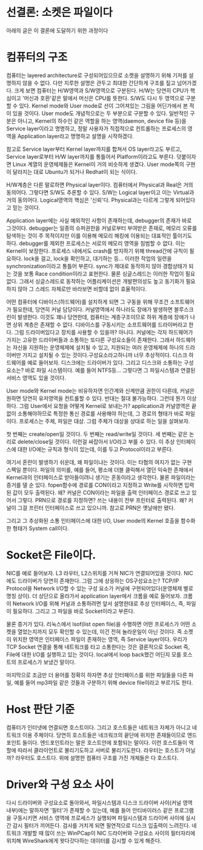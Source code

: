 # 선결론: 소켓은 파일이다
아래의 글은 이 결론에 도달하기 위한 과정이다

# 컴퓨터의 구조
컴퓨터는 layered architecture로 구성되어있으므로 소켓을 설명하기 위해 기저를 설명하지 않을 수 없다. 다만 지루한 설명은 관두고 최대한 간단하게 구조를 짚고 넘어가겠다. 크게 보면 컴퓨터는 H/W영역과 S/W영역으로 구분된다. H/W는 당연히 CPU가 핵심이고 '머신과 호환'같은 말에서 머신은 CPU를 뜻한다. S/W도 다시 두 영역으로 구분할 수 있다. Kernel mode와 User mode로 선이 그어져있는 그림을 어딘가에서 본 적이 있을 것이다. User mode도 개념적으로는 두 부분으로 구분할 수 있다. 일반적인 구분은 아니고, Kernel의 하수인 같은 역할을 하는 영역(daemon, device file 등)을 Service layer이라고 명명하고, 정말 사용자가 직접적으로 컨트롤하는 프로세스의 영역을 Application layer라고 명명하고 설명을 시작하겠다.

참고로 Service layer부터 Kernel layer까지를 합쳐서 OS layer라고도 부르고, Service layer로부터 H/W layer까지를 통틀어서 Platform이라고도 부른다. 덧붙이자면 Linux 계열의 운영체제들은 Kernel이 거의 비슷하게 생겼다. User mode쪽의 구현이 달라지는 대로 Ubuntu가 되거나 Redhat이 되는 식이다.

H/W계층은 다른 말로하면 Physical layer이다. 컴퓨터에서 Physical과 Real은 거의 동의어다. 그렇다면 S/W도 추론할 수 있다. S/W는 Logical layer이고 이는 Virtual과 거의 동의어다. Logical영역의 핵심은 '신뢰'다. Physical과는 다르게 그렇게 되어있다고 믿는 것이다.

Application layer에는 사실 예외적인 사항이 존재하는데, debugger의 존재가 바로 그것이다. debugger는 일종의 슈퍼권한을 커널로부터 부여받은 존재로, 메모리 오류를 탐색하는 것이 주 목적이지만 이를 이용해 메모리 해킹에 이용되는 대표적인 툴이기도 하다. debugger를 제외한 프로세스는 서로의 메모리 영역을 침범할 수 없다. 이는 Kernel이 보장한다.
프로세스 내에서도 crash를 방지하기 위해 thread간에 규칙이 필요하다. lock을 걸고, lock을 확인하고, 대기하는 등... 이러한 작업의 일련을 synchronization이라고 통틀어 부른다. sync가 제대로 동작하지 않아 경합상태가 되는 것을 보통 Race condition이라고 표현한다. 물론 싱글스레드는 이러한 작업이 필요없다. 그래서 싱글스레드로 동작하는 어플리케이션은 개발편의성도 높고 동기화가 필요하지 않아 그 스레드 자체로만 바라보면 비할데 없이 효율적이다.  

어떤 컴퓨터에 디바이스(하드웨어)를 설치하게 되면 그 구동을 위해 무조건 소프트웨어가 필요한데, 당연히 커널 담당이다. 커널영역에서 하나라도 장애가 발생하면 블루스크린이 발생한다. 이것도 꽤나 당연한데, 컴퓨터는 계층구조이므로 하위 계층에 장애가 나면 상위 계층은 존재할 수 없다.  디바이스를 구동시키는 소프트웨어를 드라이버라고 한다. 그럼 드라이버있다고 장치를 사용할 수 있을까? 아니다. 커널에는 각자 하드웨어가 가지는 고유한 드라이버들과 소통하는 또다른 구성요소들이 존재한다. 그래서 하드웨어는 자신을 지원하는 운영체제에 설치될 수 있고, 지원되는 여러 운영체제에 하나의 드라이버만 가지고 설치될 수 있는 것이다.구성요소라고하니까 너무 추상적이다. 디스크 하드웨어를 예로 들어보자. 디스크에는 드라이버가 있다. 그리고 디스크와 소통하는 구성요소는? 바로 파일 시스템이다. 예를 들어 NTFS등… 그렇다면 그 파일시스템과 연결된 서비스 영역도 있을 것이다.

User mode와 Kernel mode는 비유하자면 인간계와 신계만큼 권한이 다른데, 커널은 원하면 당연히 유저영역을 컨트롤할 수 있다. 반대는 절대 불가능하다. 그런데 뭔가 이상하다. 그럼 User에서 요청을 어떻게 Kernel로 보내는가? application과 커널영역은 끝없이 소통해야하므로 특정한 통신 경로를 사용해야 하는데, 그 경로의 형태가 바로 파일이다. 프로세스는 주체, 파일은 대상. 그럼 주체가 대상을 상대로 하는 일을 살펴보자.

첫 번째는 create/open일 것이다. 두 번째는 read/write일 것이다. 세 번째는 같은 논리로 delete/close일 것이다. 이런걸 싸잡아서 I/O라고 부를 수 있다. 이 추상 인터페이스에 대한 I/O에는 규칙과 형식이 있는데, 이를 두고 Protocol이라고 부른다. 

여기서 혼란이 발생하기 쉬운데, 왜 파일이냐는 것이다. 이는 타협의 여지가 없는 구현 스펙일 뿐이다. 파일의 의미를, 예를 들어, 평소에 더블 클릭해서 열던 익숙한 존재에서 Kernel과의 인터페이스로 받아들이려니 생기는 혼동이라고 생각한다. 물론 파일이라는 증거를 댈 순 있다. fopen함수에 경로를 CON이라고 지정하고 Write를 시작하면 입력된 값이 모두 출력된다. 왜? 커널은 CON이라는 파일을 출력 인터페이스 경로로 쓰고 있어서 그렇다. PRN으로 경로를 지정하면? 쓰는 내용이 전부 프린터로 출력된다. 왜? 커널이 그걸 프린터 인터페이스로 쓰고 있으니까. 참고로 PRN은 옛날에만 됐다.
 
그리고 그 추상화된 소통 인터페이스에 대한 I/O, User mode의 Kernel 호출을 함수화 한 형태가 System call이다.

# Socket은 File이다.
NIC를 예로 들어보자. L3 라우터, L2스위치를 거쳐 NIC가 연결되어있을 것이다.  NIC에도 드라이버가 당연히 존재한다. 그럼 그에 상응하는 OS구성요소는? TCP/IP Protocol을 Network I/O할 수 있는 구성 요소가 커널에 구현되어있다(운영체제 별로 명칭 상이). 더 상단으로 올라가서 application layer에서 크롬을 예로 들어보자. 크롬이 Network I/O를 위해 커널과 소통하려면 앞서 설명한대로 추상 인터페이스, 즉, 파일이 필요하다. 그리고 그 파일을 바로 Socket이라고 부른다.

물론 증거가 있다. 리눅스에서 lsof(list open file)을 수행하면 어떤 프로세스가 어떤 소켓을 열었는지까지 모두 확인할 수 있는데, 이건 전혀 놀라운일이 아닌 것이다. 
즉 소켓이 위치한 영역은 인터페이스 파일이 존재하는 영역, 즉 Service layer이다. 우리가 TCP Socket 연결을 통해 네트워크를 타고 소통한다는 것은 결론적으로 Socket 즉, File에 대한 I/O를 실행하고 있는 것이다. local에서 loop back했건 어딘지 모를 호스트의 프로세스가 보냈건 말이다.

마지막으로 조금만 더 용어를 정확히 하자면 추상 인터페이스를 위한 파일들을 다른 파일, 예를 들어 mp3파일 같은 것들과 구분하기 위해 device file이라고 부르기도 한다.

# Host 판단 기준
컴퓨터가 인터넷에 연결되면 호스트이다. 그리고 호스트들은 네트워크 자체가 아니고 네트워크 이용 주체이다. 당연히 호스트들은 네크워크의 끝단에 위치한 존재들이므로 엔드포인트 들이다. 엔드포인트라는 말은 호스트안에 포함되는 말이다. 이런 호스트들이 역할에 따라서 클라이언트로 불리기도하고 서버로 불리기도한다. 라우터는 호스트가 아닐까? 라우터도 호스트다. 위에 설명한 컴퓨터 구조를 가진 개체들은 다 호스트다.

# Driver와 구성 요소 사이
다시 드라이버와 구성요소로 돌아와서, 파일시스템과 디스크 드라이버 사이(커널 영역 내부)에는 말하자면 '필터'가 존재할 수 있는데, 예를 들어 안티바이러스 같은 프로그램을 구동시키면 서비스 영역에 프로세스가 실행되며 파일시스템과 드라이버 사이에 실시간 감시 필터가 끼어든다. 검사를 거치게 되면 필연적으로 디스크 입출력이 느려진다. 네트워크 개발할 때 많이 쓰는 WinPCap이 NIC 드라이버와 구성요소 사이의 필터자리에 위치해 WireShark에게 왓다갓다하는 데이터를 감시할 수 있게 해준다.


